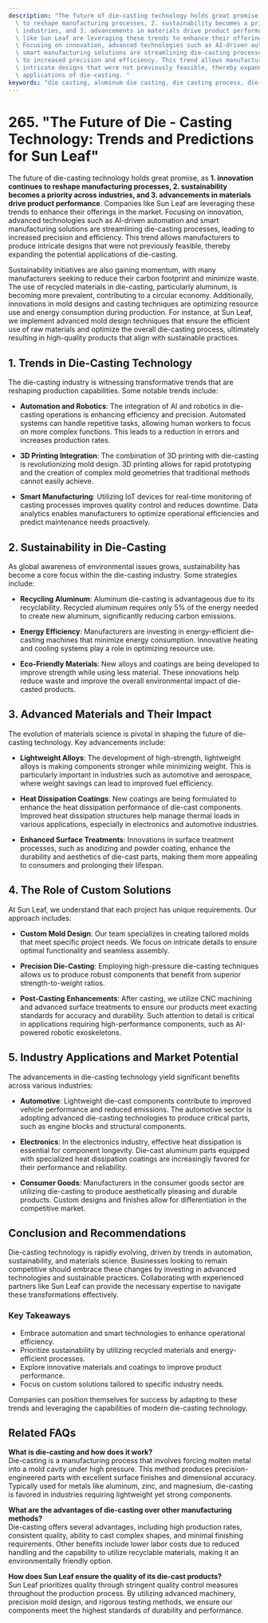 ```yaml
---
description: "The future of die-casting technology holds great promise, as **1. innovation continues\
  \ to reshape manufacturing processes, 2. sustainability becomes a priority across\
  \ industries, and 3. advancements in materials drive product performance**. Companies\
  \ like Sun Leaf are leveraging these trends to enhance their offerings in the market.\
  \ Focusing on innovation, advanced technologies such as AI-driven automation and\
  \ smart manufacturing solutions are streamlining die-casting processes, leading\
  \ to increased precision and efficiency. This trend allows manufacturers to produce\
  \ intricate designs that were not previously feasible, thereby expanding the potential\
  \ applications of die-casting. "
keywords: "die casting, aluminum die casting, die casting process, die-cast aluminum"
---
```

# 265. "The Future of Die - Casting Technology: Trends and Predictions for Sun Leaf"

The future of die-casting technology holds great promise, as **1. innovation continues to reshape manufacturing processes, 2. sustainability becomes a priority across industries, and 3. advancements in materials drive product performance**. Companies like Sun Leaf are leveraging these trends to enhance their offerings in the market. Focusing on innovation, advanced technologies such as AI-driven automation and smart manufacturing solutions are streamlining die-casting processes, leading to increased precision and efficiency. This trend allows manufacturers to produce intricate designs that were not previously feasible, thereby expanding the potential applications of die-casting. 

Sustainability initiatives are also gaining momentum, with many manufacturers seeking to reduce their carbon footprint and minimize waste. The use of recycled materials in die-casting, particularly aluminum, is becoming more prevalent, contributing to a circular economy. Additionally, innovations in mold designs and casting techniques are optimizing resource use and energy consumption during production. For instance, at Sun Leaf, we implement advanced mold design techniques that ensure the efficient use of raw materials and optimize the overall die-casting process, ultimately resulting in high-quality products that align with sustainable practices. 

## **1. Trends in Die-Casting Technology**

The die-casting industry is witnessing transformative trends that are reshaping production capabilities. Some notable trends include:

- **Automation and Robotics**: The integration of AI and robotics in die-casting operations is enhancing efficiency and precision. Automated systems can handle repetitive tasks, allowing human workers to focus on more complex functions. This leads to a reduction in errors and increases production rates.

- **3D Printing Integration**: The combination of 3D printing with die-casting is revolutionizing mold design. 3D printing allows for rapid prototyping and the creation of complex mold geometries that traditional methods cannot easily achieve.

- **Smart Manufacturing**: Utilizing IoT devices for real-time monitoring of casting processes improves quality control and reduces downtime. Data analytics enables manufacturers to optimize operational efficiencies and predict maintenance needs proactively.

## **2. Sustainability in Die-Casting**

As global awareness of environmental issues grows, sustainability has become a core focus within the die-casting industry. Some strategies include:

- **Recycling Aluminum**: Aluminum die-casting is advantageous due to its recyclability. Recycled aluminum requires only 5% of the energy needed to create new aluminum, significantly reducing carbon emissions.

- **Energy Efficiency**: Manufacturers are investing in energy-efficient die-casting machines that minimize energy consumption. Innovative heating and cooling systems play a role in optimizing resource use.

- **Eco-Friendly Materials**: New alloys and coatings are being developed to improve strength while using less material. These innovations help reduce waste and improve the overall environmental impact of die-casted products.

## **3. Advanced Materials and Their Impact**

The evolution of materials science is pivotal in shaping the future of die-casting technology. Key advancements include:

- **Lightweight Alloys**: The development of high-strength, lightweight alloys is making components stronger while minimizing weight. This is particularly important in industries such as automotive and aerospace, where weight savings can lead to improved fuel efficiency.

- **Heat Dissipation Coatings**: New coatings are being formulated to enhance the heat dissipation performance of die-cast components. Improved heat dissipation structures help manage thermal loads in various applications, especially in electronics and automotive industries.

- **Enhanced Surface Treatments**: Innovations in surface treatment processes, such as anodizing and powder coating, enhance the durability and aesthetics of die-cast parts, making them more appealing to consumers and prolonging their lifespan.

## **4. The Role of Custom Solutions**

At Sun Leaf, we understand that each project has unique requirements. Our approach includes:

- **Custom Mold Design**: Our team specializes in creating tailored molds that meet specific project needs. We focus on intricate details to ensure optimal functionality and seamless assembly.

- **Precision Die-Casting**: Employing high-pressure die-casting techniques allows us to produce robust components that benefit from superior strength-to-weight ratios. 

- **Post-Casting Enhancements**: After casting, we utilize CNC machining and advanced surface treatments to ensure our products meet exacting standards for accuracy and durability. Such attention to detail is critical in applications requiring high-performance components, such as AI-powered robotic exoskeletons.

## **5. Industry Applications and Market Potential**

The advancements in die-casting technology yield significant benefits across various industries:

- **Automotive**: Lightweight die-cast components contribute to improved vehicle performance and reduced emissions. The automotive sector is adopting advanced die-casting technologies to produce critical parts, such as engine blocks and structural components.

- **Electronics**: In the electronics industry, effective heat dissipation is essential for component longevity. Die-cast aluminum parts equipped with specialized heat dissipation coatings are increasingly favored for their performance and reliability.

- **Consumer Goods**: Manufacturers in the consumer goods sector are utilizing die-casting to produce aesthetically pleasing and durable products. Custom designs and finishes allow for differentiation in the competitive market.

## **Conclusion and Recommendations**

Die-casting technology is rapidly evolving, driven by trends in automation, sustainability, and materials science. Businesses looking to remain competitive should embrace these changes by investing in advanced technologies and sustainable practices. Collaborating with experienced partners like Sun Leaf can provide the necessary expertise to navigate these transformations effectively. 

### Key Takeaways
- Embrace automation and smart technologies to enhance operational efficiency.
- Prioritize sustainability by utilizing recycled materials and energy-efficient processes.
- Explore innovative materials and coatings to improve product performance.
- Focus on custom solutions tailored to specific industry needs.

Companies can position themselves for success by adapting to these trends and leveraging the capabilities of modern die-casting technology.

## Related FAQs

**What is die-casting and how does it work?**  
Die-casting is a manufacturing process that involves forcing molten metal into a mold cavity under high pressure. This method produces precision-engineered parts with excellent surface finishes and dimensional accuracy. Typically used for metals like aluminum, zinc, and magnesium, die-casting is favored in industries requiring lightweight yet strong components.

**What are the advantages of die-casting over other manufacturing methods?**  
Die-casting offers several advantages, including high production rates, consistent quality, ability to cast complex shapes, and minimal finishing requirements. Other benefits include lower labor costs due to reduced handling and the capability to utilize recyclable materials, making it an environmentally friendly option.

**How does Sun Leaf ensure the quality of its die-cast products?**  
Sun Leaf prioritizes quality through stringent quality control measures throughout the production process. By utilizing advanced machinery, precision mold design, and rigorous testing methods, we ensure our components meet the highest standards of durability and performance.
